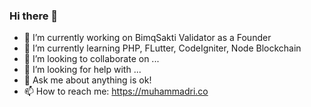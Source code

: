 ### Hi there 👋

- 🔭 I’m currently working on BimqSakti Validator as a Founder
- 🌱 I’m currently learning PHP, FLutter, CodeIgniter, Node Blockchain
- 👯 I’m looking to collaborate on ...
- 🤔 I’m looking for help with ...
- 💬 Ask me about anything is ok!
- 📫 How to reach me: https://muhammadri.co

